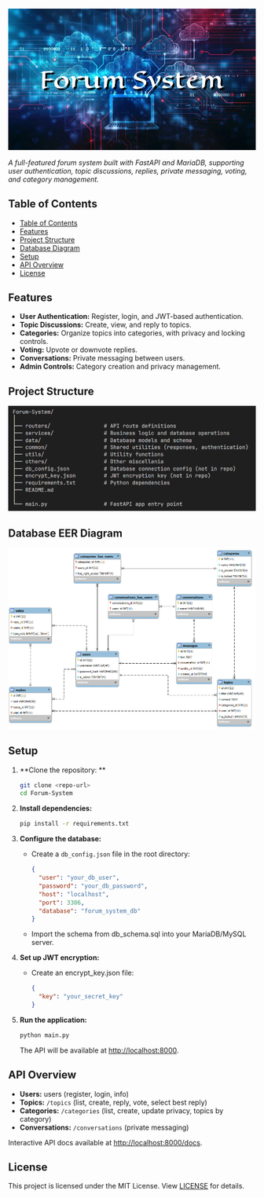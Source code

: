 ![Forum System](others/readme_image_header.jpg)

*A full-featured forum system built with FastAPI and MariaDB, supporting user authentication, topic discussions, replies, private messaging, voting, and category management.*

## Table of Contents
- [Table of Contents](#table-of-contents)
- [Features](#features)
- [Project Structure](#project-structure)
- [Database Diagram](#database-eer-diagram)
- [Setup](#setup)
- [API Overview](#api-overview)
- [License](#license)

## Features

- **User Authentication:** Register, login, and JWT-based authentication.
- **Topic Discussions:** Create, view, and reply to topics.
- **Categories:** Organize topics into categories, with privacy and locking controls.
- **Voting:** Upvote or downvote replies.
- **Conversations:** Private messaging between users.
- **Admin Controls:** Category creation and privacy management.

## Project Structure
![Project Structure](others/readme_project_structure.png)

## Database EER Diagram
![DB Diagram](others/db_eer_diagram.png)

## Setup

1. **Clone the repository: **
   ```sh
   git clone <repo-url>
   cd Forum-System
   ```

2. **Install dependencies:**
   ```sh
   pip install -r requirements.txt
   ```

3. **Configure the database:**
   - Create a `db_config.json` file in the root directory:
     ```json
     {
       "user": "your_db_user",
       "password": "your_db_password",
       "host": "localhost",
       "port": 3306,
       "database": "forum_system_db"
     }
     ```
   - Import the schema from db_schema.sql into your MariaDB/MySQL server.

4. **Set up JWT encryption:**
   - Create an encrypt_key.json file:
     ```json
     { 
       "key": "your_secret_key" 
     }
     ```

5. **Run the application:**
   ```sh
   python main.py
   ```
   The API will be available at [http://localhost:8000](http://localhost:8000).

## API Overview

- **Users:** users (register, login, info)
- **Topics:** `/topics` (list, create, reply, vote, select best reply)
- **Categories:** `/categories` (list, create, update privacy, topics by category)
- **Conversations:** `/conversations` (private messaging)

Interactive API docs available at [http://localhost:8000/docs](http://localhost:8000/docs).

## License

This project is licensed under the MIT License. View [LICENSE](./LICENSE) for details.
